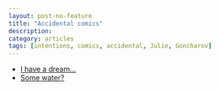```yaml
---
layout: post-no-feature
title: "Accidental comics"
description: 
category: articles
tags: [intentions, comics, accidental, Julie, Goncharov]
---
```


- [I have a dream...](/sci-comics/int_stance.md)
- [Some water?](/sci-comics/int_water.md)

